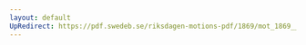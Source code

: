 ```yaml
---
layout: default
UpRedirect: https://pdf.swedeb.se/riksdagen-motions-pdf/1869/mot_1869__ak__00161/mot_1869__ak__00161_001.pdf
---
```

